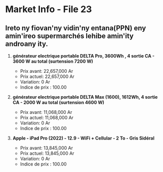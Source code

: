 # Market Info - File 23

## Ireto ny fiovan'ny vidin'ny entana(PPN) eny amin'ireo supermarchés lehibe amin'ity androany ity.

1. **générateur electrique portable DELTA Pro, 3600Wh , 4 sortie CA - 3600 W au total (surtension 7200 W)**
   - Prix avant: 22,657,000 Ar
   - Prix actuel: 22,657,000 Ar
   - Variation: 0 Ar
   - Indice de prix : 100.00

2. **générateur electrique portable DELTA Max (1600), 1612Wh, 4 sortie CA - 2000 W au total (surtension 4600 W)**
   - Prix avant: 11,068,000 Ar
   - Prix actuel: 11,068,000 Ar
   - Variation: 0 Ar
   - Indice de prix : 100.00

3. **Apple - iPad Pro (2022) - 12.9 - WiFi + Cellular - 2 To - Gris Sidéral**
   - Prix avant: 13,845,000 Ar
   - Prix actuel: 13,845,000 Ar
   - Variation: 0 Ar
   - Indice de prix : 100.00

